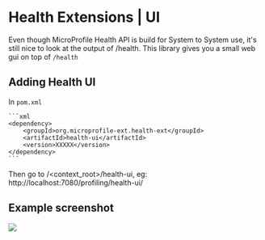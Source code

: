 # Health Extensions | UI

Even though MicroProfile Health API is build for System to System use, it's still nice to look at the output of /health. 
This library gives you a small web gui on top of ```/health```

## Adding Health UI

In ```pom.xml```
    
    ```xml
    <dependency>
        <groupId>org.microprofile-ext.health-ext</groupId>
        <artifactId>health-ui</artifactId>
        <version>XXXXX</version>
    </dependency>
    ```

Then go to /<context_root>/health-ui, eg: http://localhost:7080/profiling/health-ui/

## Example screenshot

![](https://raw.githubusercontent.com/microprofile-extensions/health-ext/master/health-ui/screenshot.png)
